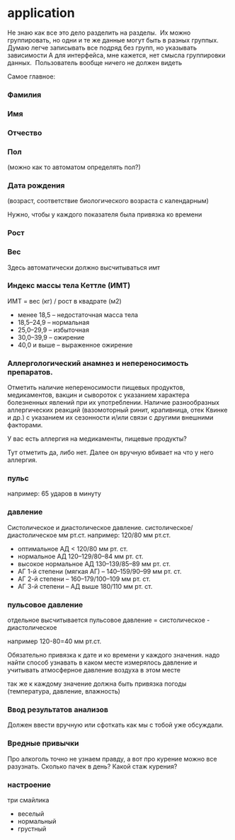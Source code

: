 # application

Не знаю как все это дело разделить на разделы. 
Их можно группировать, но одни и те же данные могут быть в разных группых. 
Думаю легче записывать все подряд без групп, но указывать зависимости
А для интерфейса, мне кажется, нет смысла группировки данных. 
Пользователь вообще ничего не должен видеть

Самое главное:
### Фамилия
### Имя
### Отчество

### Пол
(можно как то автоматом определять пол?)

### Дата рождения
(возраст, соответствие биологического возраста с календарным)

Нужно, чтобы у каждого показателя была привязка ко времени
### Рост
### Вес

Здесь автоматически должно высчитываться имт

### Индекс массы тела Кеттле (ИМТ)

ИМТ = вес (кг) / рост в квадрате (м2)

* менее 18,5 – недостаточная масса тела
* 18,5–24,9 – нормальная
* 25,0–29,9 – избыточная
* 30,0–39,9 – ожирение
* 40,0 и выше – выраженное ожирение


### Аллергологический анамнез и непереносимость препаратов.

Отметить наличие непереносимости пищевых продуктов, медикаментов, вакцин и сывороток с указанием характера болезненных явлений при их употреблении. Наличие разнообразных аллергических реакций (вазомоторный ринит, крапивница, отек Квинке и др.) с указанием их сезонности и/или связи с другими внешними факторами.

У вас есть аллергия на медикаменты, пищевые продукты?

Тут отметить да, либо нет.
Далее он вручную вбивает на что у него аллергия. 



### пульс
например: 65 ударов в минуту


### давление
Систолическое и диастолическое давление. 
систолическое/диастолическое мм рт.ст.
например: 120/80 мм рт.ст.
* оптимальное АД < 120/80 мм рт. ст.
* нормальное АД 120–129/80–84 мм рт. ст. 
* высокое нормальное АД 130–139/85–89 мм рт. ст. 
* АГ 1-й степени (мягкая АГ) – 140–159/90–99 мм рт. ст. 
* АГ 2-й степени – 160–179/100–109 мм рт. ст. 
* АГ 3-й степени – АД выше 180/110 мм рт. ст.

### пульсовое давление
отдельное высчитывается пульсовое давление = систолическое - диастолическое

например 120-80=40 мм рт.ст.


Обязательно привязка к дате и ко времени у каждого значения.
надо найти способ узнавать в каком месте измерялось давление и учитывать атмосферное давление воздуха в этом месте

так же к каждому значение должна быть привязка погоды (температура, давление, влажность)



### Ввод результатов анализов
Должен ввести вручную или сфоткать как мы с тобой уже обсуждали. 

### Вредные привычки
Про алкоголь точно не узнаем правду, а вот про курение можно все разузнать. Сколько пачек в день? Какой стаж курения?

### настроение
три смайлика
* веселый
* нормальный
* грустный


